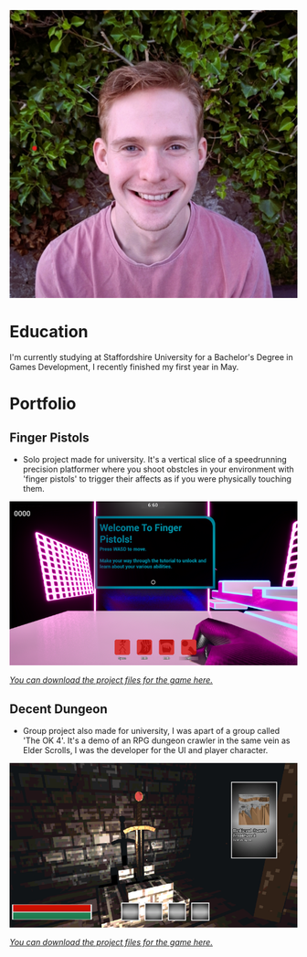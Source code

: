 
![Profile Picture](Assets/ProfilePic.jpg)

# Education

I'm currently studying at Staffordshire University for a Bachelor's Degree in Games Development, I recently finished my first year in May.

# Portfolio

## Finger Pistols

- Solo project made for university. It's a vertical slice of a speedrunning precision platformer where you shoot obstcles in your environment
  with 'finger pistols' to trigger their affects as if you were physically touching them.

![Finger Pistols Thumbnail](Assets/FingerPistolsThumbnail.PNG)

*[You can download the project files for the game here.](https://github.com/The-Ondeveloper/FingerPistols)*


## Decent Dungeon 

- Group project also made for university, I was apart of a group called 'The OK 4'. It's a demo of an RPG dungeon crawler in the same vein as Elder Scrolls, I was the developer for the UI and player character.

![Decent Dungeon Thumbnail](Assets/DecentDungeon.PNG)

*[You can download the project files for the game here.](https://github.com/The-Ondeveloper/Process-Pipeline-Repository)*
